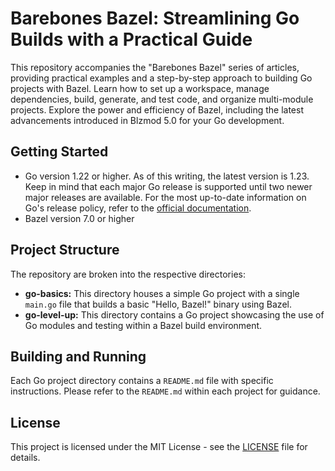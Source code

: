 # Barebones Bazel: Streamlining Go Builds with a Practical Guide

This repository accompanies the "Barebones Bazel" series of articles, providing practical examples and a step-by-step approach to building Go projects with Bazel. Learn how to set up a workspace, manage dependencies, build, generate,  and test code, and organize multi-module projects. Explore the power and efficiency of Bazel, including the latest advancements introduced in Blzmod 5.0 for your Go development.

## Getting Started

* Go version 1.22 or higher. As of this writing, the latest version is 1.23. Keep in mind that each major Go release is supported until two newer major releases are available. For the most up-to-date information on Go's release policy, refer to the [official documentation](https://go.dev/doc/devel/release#policy).
* Bazel version 7.0 or higher

## Project Structure

The repository are broken into the respective directories:

* **go-basics:** This directory houses a simple Go project with a single `main.go` file that builds a basic "Hello, Bazel!" binary using Bazel.
* **go-level-up:** This directory contains a Go project showcasing the use of Go modules and testing within a Bazel build environment.

## Building and Running

Each Go project directory contains a `README.md` file with specific instructions. Please refer to the `README.md` within each project for guidance.

## License
This project is licensed under the MIT License - see the [LICENSE](LICENSE) file for details.